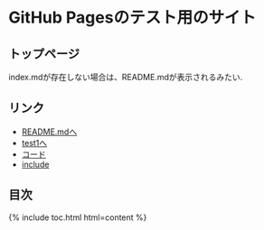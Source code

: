 # GitHub Pagesのテスト用のサイト

## トップページ
 index.mdが存在しない場合は、README.mdが表示されるみたい.
 
## リンク
 - [README.mdへ](README) 
 - [test1へ](test1)
 - [コード](test2)
 - [include](test3)

## 目次

{% include toc.html html=content %}
